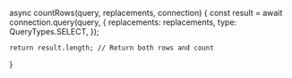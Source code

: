 async countRows(query, replacements, connection) {
    const result = await connection.query(query, {
      replacements: replacements,
      type: QueryTypes.SELECT,
    });

    return result.length; // Return both rows and count
  }

